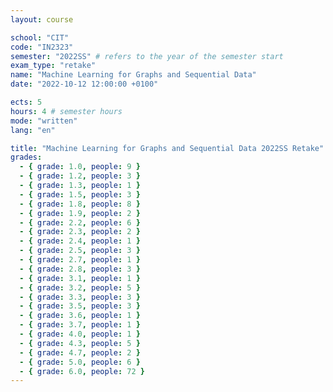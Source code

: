 ```yaml
---
layout: course

school: "CIT"
code: "IN2323"
semester: "2022SS" # refers to the year of the semester start
exam_type: "retake"
name: "Machine Learning for Graphs and Sequential Data"
date: "2022-10-12 12:00:00 +0100"

ects: 5
hours: 4 # semester hours
mode: "written"
lang: "en"

title: "Machine Learning for Graphs and Sequential Data 2022SS Retake"
grades:
  - { grade: 1.0, people: 9 }
  - { grade: 1.2, people: 3 }
  - { grade: 1.3, people: 1 }
  - { grade: 1.5, people: 3 }
  - { grade: 1.8, people: 8 }
  - { grade: 1.9, people: 2 }
  - { grade: 2.2, people: 6 }
  - { grade: 2.3, people: 2 }
  - { grade: 2.4, people: 1 }
  - { grade: 2.5, people: 3 }
  - { grade: 2.7, people: 1 }
  - { grade: 2.8, people: 3 }
  - { grade: 3.1, people: 1 }
  - { grade: 3.2, people: 5 }
  - { grade: 3.3, people: 3 }
  - { grade: 3.5, people: 3 }
  - { grade: 3.6, people: 1 }
  - { grade: 3.7, people: 1 }
  - { grade: 4.0, people: 1 }
  - { grade: 4.3, people: 5 }
  - { grade: 4.7, people: 2 }
  - { grade: 5.0, people: 6 }
  - { grade: 6.0, people: 72 }
---
```



